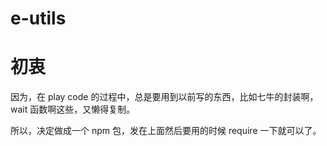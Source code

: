
# e-utils

# 初衷 

因为，在 play code 的过程中，总是要用到以前写的东西，比如七牛的封装啊，wait 函数啊这些，又懒得复制。 

所以，决定做成一个 npm 包，发在上面然后要用的时候 require 一下就可以了。 


